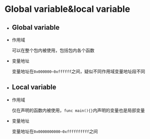 # Global variable&local variable


- ## Global variable

- 作用域

	可以在整个包内被使用，包括包内各个函数

- 变量地址

	变量地址在`0x000000~0xffffff`之间，疑似不同作用域变量地址段不同
	
- ## Local variable

- 作用域
	
	仅在声明的函数内被使用，`func main(){}`内声明的变量也是局部变量
	
- 变量地址

	变量地址在`0x0000000000~0xffffffffff`之间

